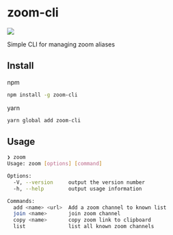 # zoom-cli
![](https://img.shields.io/npm/v/zoom-cli.svg?style=flat)

Simple CLI for managing zoom aliases

## Install
npm
```bash
npm install -g zoom-cli
```
yarn
```bash
yarn global add zoom-cli
```

## Usage
```bash
❯ zoom
Usage: zoom [options] [command]

Options:
  -V, --version     output the version number
  -h, --help        output usage information

Commands:
  add <name> <url>  Add a zoom channel to known list
  join <name>       join zoom channel
  copy <name>       copy zoom link to clipboard
  list              list all known zoom channels
```
